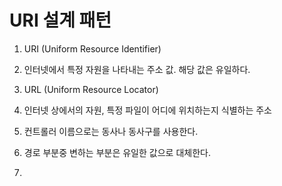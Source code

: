 # URI 설계 패턴

1. URI (Uniform Resource Identifier)

2. 인터넷에서 특정 자원을 나타내는 주소 값. 해당 값은 유일하다.

2. URL (Uniform Resource Locator)

4. 인터넷 상에서의 자원, 특정 파일이 어디에 위치하는지 식별하는 주소

5. 컨트롤러 이름으로는 동사나 동사구를 사용한다.

6. 경로 부분중 변하는 부분은 유일한 값으로 대체한다.

7. 